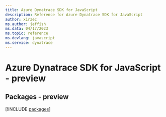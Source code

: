 ```yaml
---
title: Azure Dynatrace SDK for JavaScript
description: Reference for Azure Dynatrace SDK for JavaScript
author: xirzec
ms.author: jeffish
ms.data: 04/17/2023
ms.topic: reference
ms.devlang: javascript
ms.service: dynatrace
---
```

# Azure Dynatrace SDK for JavaScript - preview
## Packages - preview
[!INCLUDE [packages](dynatrace-index.md)]